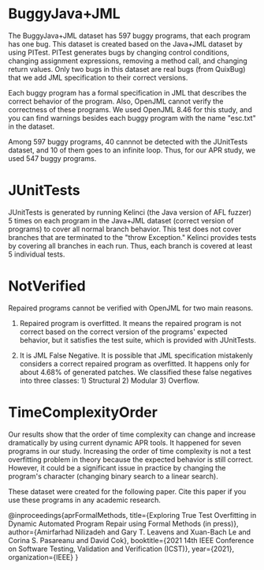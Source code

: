 # BuggyJava+JML

The BuggyJava+JML dataset has 597 buggy programs, that each program has one bug. This dataset is created based on the Java+JML dataset by using PITest. PITest generates bugs by changing control conditions, changing assignment expressions, removing a method call, and changing return values. Only two bugs in this dataset are real bugs (from QuixBug) that we add JML specification to their correct versions. 

Each buggy program has a formal specification in JML that describes the correct behavior of the program. Also, OpenJML cannot verify the correctness of these programs. We used OpenJML 8.46 for this study, and you can find warnings besides each buggy program with the name "esc.txt" in the dataset. 

Among 597 buggy programs, 40 cannnot be detected with the JUnitTests dataset, and 10 of them goes to an infinite loop. Thus, for our APR study, we used 547 buggy programs.

# JUnitTests

JUnitTests is generated by running Kelinci (the Java version of AFL fuzzer) 5 times on each program in the Java+JML dataset (correct version of programs) to cover all normal branch behavior. This test does not cover branches that are terminated to the "throw Exception." Kelinci provides tests by covering all branches in each run. Thus, each branch is covered at least 5 individual tests.

# NotVerified

Repaired programs cannot be verified with OpenJML for two main reasons.

1) Repaired program is overfitted. It means the repaired program is not correct based on the correct version of the programs' expected behavior, but it satisfies the test suite, which is provided with JUnitTests.  

2) It is JML False Negative. It is possible that JML specification mistakenly considers a correct repaired program as overfitted. It happens only for about 4.68% of generated patches. We classified these false negatives into three classes: 1) Structural 2) Modular 3) Overflow.

# TimeComplexityOrder

Our results show that the order of time complexity can change and increase dramatically by using current dynamic APR tools. It happened for seven programs in our study. Increasing the order of time complexity is not a test overfitting problem in theory because the expected behavior is still correct. However, it could be a significant issue in practice by changing the program's character (changing binary search to a linear search).



These dataset were created for the following paper. Cite this paper if you use these programs in any academic research.

@inproceedings{aprFormalMethods,
  title={Exploring True Test Overfitting in Dynamic Automated Program Repair using Formal Methods (in press)},
  author={Amirfarhad Nilizadeh and Gary T. Leavens and Xuan-Bach Le and Corina S. Pasareanu and David Cok},
  booktitle={2021 14th IEEE Conference on Software Testing, Validation and Verification (ICST)},
  year={2021},
  organization={IEEE}
}



